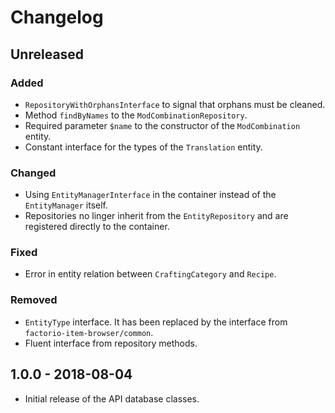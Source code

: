 # Changelog

## Unreleased

### Added

- `RepositoryWithOrphansInterface` to signal that orphans must be cleaned.
- Method `findByNames` to the `ModCombinationRepository`.
- Required parameter `$name` to the constructor of the `ModCombination` entity.
- Constant interface for the types of the `Translation` entity. 

### Changed

- Using `EntityManagerInterface` in the container instead of the `EntityManager` itself.
- Repositories no linger inherit from the `EntityRepository` and are registered directly to the container.

### Fixed

- Error in entity relation between `CraftingCategory` and `Recipe`.

### Removed

- `EntityType` interface. It has been replaced by the interface from `factorio-item-browser/common`.
- Fluent interface from repository methods.

## 1.0.0 - 2018-08-04

- Initial release of the API database classes.
